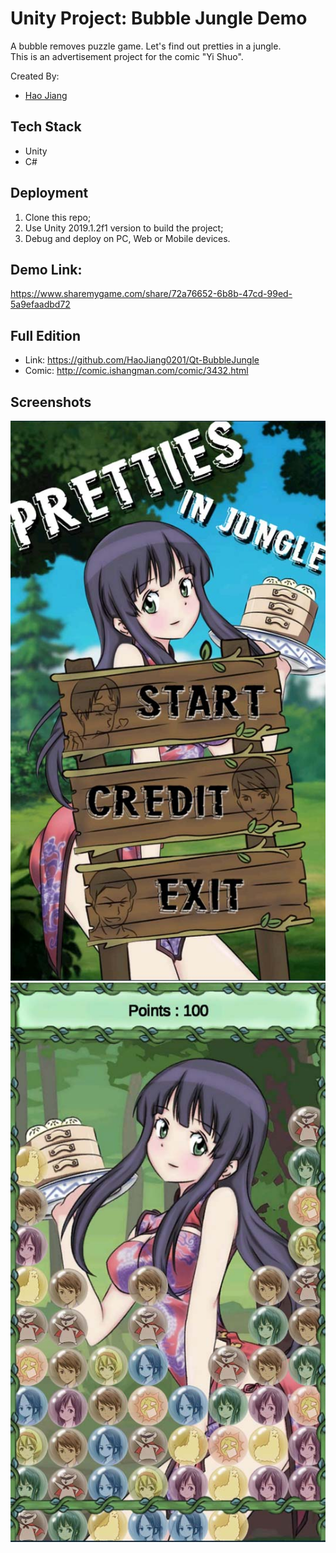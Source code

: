 # Unity Project: Bubble Jungle Demo

A bubble removes puzzle game. Let's find out pretties in a jungle.  
This is an advertisement project for the comic "Yi Shuo".

Created By:
* [Hao Jiang](https://github.com/HaoJiang0201)

## Tech Stack
* Unity
* C#

## Deployment
1. Clone this repo;
2. Use Unity 2019.1.2f1 version to build the project;
3. Debug and deploy on PC, Web or Mobile devices.

## Demo Link:
https://www.sharemygame.com/share/72a76652-6b8b-47cd-99ed-5a9efaadbd72

## Full Edition
* Link: https://github.com/HaoJiang0201/Qt-BubbleJungle
* Comic: http://comic.ishangman.com/comic/3432.html

## Screenshots
![Screenshot of Budgestory](https://github.com/HaoJiang0201/Unity-BubbleJungle/blob/master/doc/Title.jpg?raw=true)
![Screenshot of Budgestory](https://github.com/HaoJiang0201/Unity-BubbleJungle/blob/master/doc/Main.jpg?raw=true)
